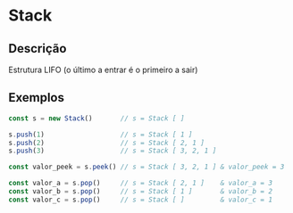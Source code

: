 
# Stack

## Descrição
Estrutura LIFO (o último a entrar é o primeiro a sair)

## Exemplos

```javascript
const s = new Stack()       // s = Stack [ ]

s.push(1)                   // s = Stack [ 1 ]
s.push(2)                   // s = Stack [ 2, 1 ]
s.push(3)                   // s = Stack [ 3, 2, 1 ]

const valor_peek = s.peek() // s = Stack [ 3, 2, 1 ] & valor_peek = 3

const valor_a = s.pop()     // s = Stack [ 2, 1 ]    & valor_a = 3 
const valor_b = s.pop()     // s = Stack [ 1 ]       & valor_b = 2 
const valor_c = s.pop()     // s = Stack [ ]         & valor_c = 1 
```


